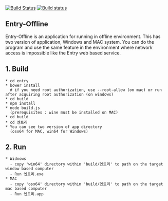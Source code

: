 [![Build Status](https://travis-ci.org/entrylabs/entry-offline.svg?branch=build)](https://travis-ci.org/entrylabs/entry-offline)
[![Build status](https://ci.appveyor.com/api/projects/status/y3yyjagb93vf5lp5/branch/build?svg=true)](https://ci.appveyor.com/project/kimorkim/entry-offline/branch/build)
## Entry-Offline
 Entry-Offline is an application for running in offline environment.
 This has two version of application, Windows and MAC system.
 You can do the program and use the same feature in the environment where network access is impossible like the Entry web based  service.

## 1. Build 
    * cd entry
    * bower install 
      # if you need root authorization, use --root-allow (on mac) or run after acquiring root authorization (on windows)
    * cd build
    * npm install 
    * node build.js
      (prerequisites : wine must be installed on MAC)
    * cd build
    * cd 엔트리
    * You can see two version of app directory
      (osx64 for MAC, win64 for Windows)

## 2. Run
    * Widnows 
      - copy 'win64' directory within 'build/엔트리' to path on the target window based computer
      - Run 엔트리.exe 
    * MAC
      - copy 'osx64' directory within 'build/엔트리' to path on the target mac based computer
      - Run 엔트리.app
